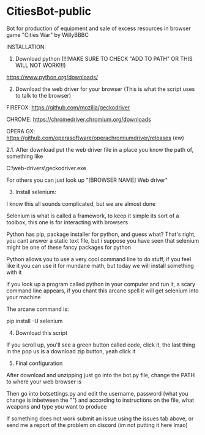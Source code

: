 # CitiesBot-public
Bot for production of equipment and sale of excess resources in browser game "Cities War" by WillyBBBC


INSTALLATION:


1. Download python (!!!MAKE SURE TO CHECK "ADD TO PATH" OR THIS WILL NOT WORK!!!)

https://www.python.org/downloads/

2. Download the web driver for your browser (This is what the script uses to talk to the browser)


FIREFOX: https://github.com/mozilla/geckodriver

CHROME: https://chromedriver.chromium.org/downloads

OPERA GX: https://github.com/operasoftware/operachromiumdriver/releases (ew)


2.1. After download put the web driver file in a place you know the path of, something like


C:\web-drivers\geckodriver.exe


For others you can just look up "[BROWSER NAME] Web driver"



3. Install selenium:

I know this all sounds complicated, but we are almost done


Selenium is what is called a framework, to keep it simple its sort of a toolbox, this one is for interacting with browsers

Python has pip, package installer for python, and guess what? That's right, you cant answer a static text file, but i suppose you have seen that selenium might be one of these fancy packages for python


Python allows you to use a very cool command line to do stuff, if you feel like it you can use it for mundane math, but today we will install something with it

if you look up a program called python in your computer and run it, a scary command line appears, if you chant this arcane spell it will get selenium into your machine


The arcane command is:

pip install -U selenium



4. Download this script


If you scroll up, you'll see a green button called code, click it, the last thing in the pop us is a download zip button, yeah click it


5. Final configuration


After download and unzipping just go into the bot.py file, change the PATH to where your web browser is


Then go into botsettings.py and edit the username, password (what you change is inbetween the "") and according to instructions on the file, what weapons and type you want to produce


If something does not work submit an issue using the issues tab above, or send me a report of the problem on discord (im not putting it here lmao)
